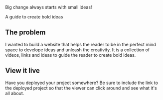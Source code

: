 Big change always starts with small ideas! 

A guide to create bold ideas

## The problem

I wanted to build a website that helps the reader to be in the perfect mind space to develope ideas and unleash the creativity. It is a collection of videos, links and ideas to guide the reader to create bold ideas. 

## View it live

Have you deployed your project somewhere? Be sure to include the link to the deployed project so that the viewer can click around and see what it's all about.
